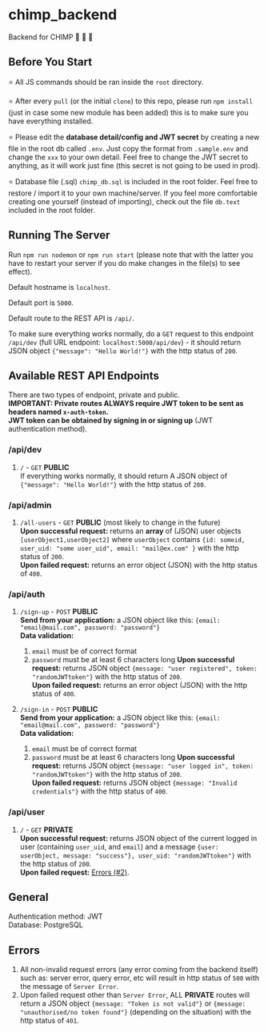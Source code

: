 # chimp_backend

Backend for CHIMP 🦧 🧡 🍊

## Before You Start

⭐ All JS commands should be ran inside the `root` directory.

⭐ After every `pull` (or the initial `clone`) to this repo, please run `npm install` (just in case some new module has been added) this is to make sure you have everything installed.

⭐ Please edit the **database detail/config and JWT secret** by creating a new file in the root db called `.env`. Just copy the format from `.sample.env` and change the `xxx` to your own detail. Feel free to change the JWT secret to anything, as it will work just fine (this secret is not going to be used in prod).

⭐ Database file (.sql) `chimp_db.sql` is included in the root folder. Feel free to restore / import it to your own machine/server. If you feel more comfortable creating one yourself (instead of importing), check out the file `db.text` included in the root folder.

## Running The Server

Run `npm run nodemon` or `npm run start` (please note that with the latter you have to restart your server if you do make changes in the file(s) to see effect).

Default hostname is `localhost`.

Default port is `5000`.

Default route to the REST API is `/api/`.

To make sure everything works normally, do a `GET` request to this endpoint `/api/dev` (full URL endpoint: `localhost:5000/api/dev`) - it should return JSON object `{"message": "Hello World!"}` with the http status of `200`.

## Available REST API Endpoints

There are two types of endpoint, private and public.  
**IMPORTANT: Private routes ALWAYS require JWT token to be sent as headers named `x-auth-token`.**  
**JWT token can be obtained by signing in or signing up** (JWT authentication method).

### /api/dev

1. `/` - `GET` **PUBLIC**  
   If everything works normally, it should return A JSON object of `{"message": "Hello World!"}` with the http status of `200`.

### /api/admin

1. `/all-users` - `GET` **PUBLIC** (most likely to change in the future)  
   **Upon successful request:** returns an **array** of (JSON) user objects `[userObject1,userObject2]` where `userObject` contains `{id: someid, user_uid: "some user_uid", email: "mail@ex.com" }` with the http status of `200`.  
   **Upon failed request:** returns an error object (JSON) with the http status of `400`.

### /api/auth

1. `/sign-up` - `POST` **PUBLIC**  
   **Send from your application:** a JSON object like this: `{email: "email@mail.com", password: "password"}`  
    **Data validation:**  
    1. `email` must be of correct format  
    2. `password` must be at least 6 characters long
   **Upon successful request:** returns JSON object `{message: "user registered", token: "randomJWTtoken"}` with the http status of `200`.  
    **Upon failed request:** returns an error object (JSON) with the http status of `400`.

2. `/sign-in` - `POST` **PUBLIC**  
   **Send from your application:** a JSON object like this: `{email: "email@mail.com", password: "password"}`  
   **Data validation:**
   1. `email` must be of correct format
   2. `password` must be at least 6 characters long
      **Upon successful request:** returns JSON object `{message: "user logged in", token: "randomJWTtoken"}` with the http status of `200`.  
      **Upon failed request:** returns JSON object `{message: "Invalid credentials"}` with the http status of `400`.

### /api/user

1. `/` - `GET` **PRIVATE**  
   **Upon successful request:** returns JSON object of the current logged in user (containing `user_uid`, and `email`) and a message `{user: userObject, message: "success"}, user_uid: "randomJWTtoken"}` with the http status of `200`.  
   **Upon failed request:** [Errors (#2)](#errors).

## General

Authentication method: JWT  
Database: PostgreSQL

## Errors

1. All non-invalid request errors (any error coming from the backend itself) such as: server error, query error, etc will result in http status of `500` with the message of `Server Error`.
2. Upon failed request other than `Server Error`, ALL **PRIVATE** routes will return a JSON object `{message: "Token is not valid"}` or `{message: "unauthorised/no token found"}` (depending on the situation) with the http status of `401`.
